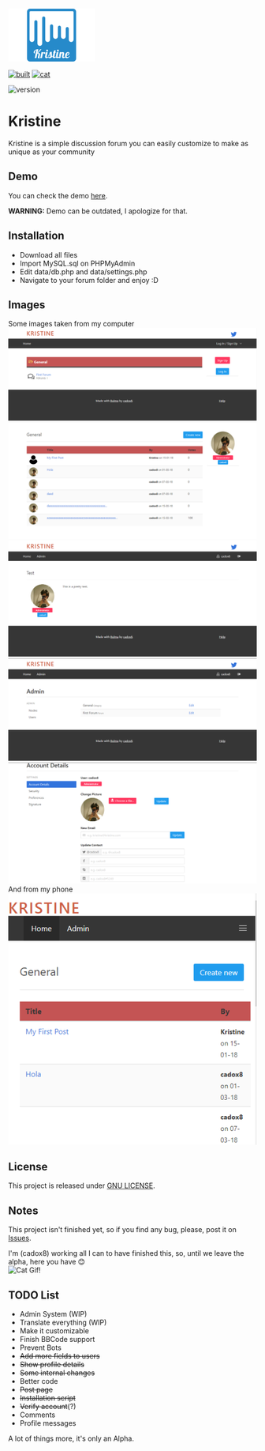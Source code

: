 ![Kristine](https://github.com/cadox8/Kristine/blob/master/img/kristine.jpg)

[![built](http://forthebadge.com/images/badges/built-with-love.svg)](http://forthebadge.com)
[![cat](http://forthebadge.com/images/badges/contains-cat-gifs.svg)](http://forthebadge.com)

![version](https://img.shields.io/badge/version-0.1.1%20Alpha-ff69b4.svg?longCache=true&style=for-the-badge)

# Kristine
Kristine is a simple discussion forum you can easily customize to make as unique as your community<br>

## Demo
You can check the demo [here](http://kristine.ml).

**WARNING:** Demo can be outdated, I apologize for that.

## Installation
- Download all files
- Import MySQL.sql on PHPMyAdmin
- Edit data/db.php and data/settings.php
- Navigate to your forum folder and enjoy :D

## Images
Some images taken from my computer<br>
![main](https://github.com/cadox8/Kristine/blob/master/docs/img/main.png)<br>
![posts](https://github.com/cadox8/Kristine/blob/master/docs/img/posts.png)<br>
![post](https://github.com/cadox8/Kristine/blob/master/docs/img/post.png)<br>
![nodes](https://github.com/cadox8/Kristine/blob/master/docs/img/nodes.png)<br>
![details](https://github.com/cadox8/Kristine/blob/master/docs/img/details.png)<br>
And from my phone<br>
![mobile](https://github.com/cadox8/Kristine/blob/master/docs/img/mobile.png)

## License
This project is released under [GNU LICENSE](https://github.com/cadox8/Kristine/blob/master/LICENSE).

## Notes
This project isn't finished yet, so if you find any bug, please, post it on [Issues](https://github.com/cadox8/Kristine/issues).

I'm (cadox8) working all I can to have finished this, so, until we leave the alpha, here you have :blush:<br>
![Cat Gif!](http://bestanimations.com/Animals/Mammals/Cats/catgif/cute-cat-animated-gif-6.gif)

## TODO List
- Admin System (WIP)
- Translate everything (WIP)
- Make it customizable
- Finish BBCode support
- Prevent Bots
- <s>Add more fields to users</s>
- <s>Show profile details</s>
- <s>Some internal changes</s>
- Better code
- <s>Post page</s>
- <s>Installation script</s>
- <s>Verify account</s>(?)
- Comments
- Profile messages

A lot of things more, it's only an Alpha.
